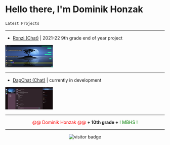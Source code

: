 <style>
r { color: Red }
o { color: Orange }
g { color: Green }
</style>

# Hello there, I'm Dominik Honzak 


```diff
Latest Projects 
```

---

- [Ronzi (Chat)](https://ronzi.repl.co) | 2021-22 9th grade end of year project
<img src="https://github.com/darkninja1/darkninja1/blob/main/Screenshot%202022-10-17%20155825.png" alt="Ronzi Demo Image" width="150" />

---

- [DapChat (Chat)](https://dapchat.repl.co) | currently in development
<img src="https://github.com/darkninja1/darkninja1/blob/main/Screenshot%202022-10-17%20161327.png" alt="Ronzi Demo Image" width="150" />

---

<p  align="center">
<r>@@  Dominik Honzak  @@</r>
<b>+     10th grade     +</b>
<g>!       MBHS         !</g>
</p>

---

<p  align="center">
  <img src="https://visitor-badge.glitch.me/badge?page_id=darkninja1.darkninja1&left_color=black&right_color=purple" alt="visitor badge"/>
</p>

